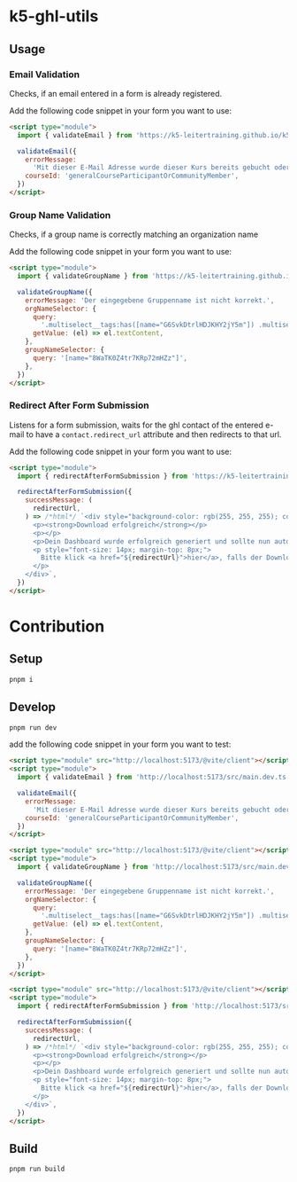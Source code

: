 # k5-ghl-utils

## Usage

### Email Validation

Checks, if an email entered in a form is already registered.

Add the following code snippet in your form you want to use:

```html
<script type="module">
  import { validateEmail } from 'https://k5-leitertraining.github.io/k5-ghl-utils/k5-ghl-utils.js'

  validateEmail({
    errorMessage:
      'Mit dieser E-Mail Adresse wurde dieser Kurs bereits gebucht oder eine Ortsgruppe erstellt. Bitte verwende eine andere E-Mail Adresse.',
    courseId: 'generalCourseParticipantOrCommunityMember',
  })
</script>
```

### Group Name Validation

Checks, if a group name is correctly matching an organization name

Add the following code snippet in your form you want to use:

```html
<script type="module">
  import { validateGroupName } from 'https://k5-leitertraining.github.io/k5-ghl-utils/k5-ghl-utils.js'

  validateGroupName({
    errorMessage: 'Der eingegebene Gruppenname ist nicht korrekt.',
    orgNameSelector: {
      query:
        '.multiselect__tags:has([name="G6SvkDtrlHDJKHY2jY5m"]) .multiselect__single',
      getValue: (el) => el.textContent,
    },
    groupNameSelector: {
      query: '[name="8WaTK0Z4tr7KRp72mHZz"]',
    },
  })
</script>
```

### Redirect After Form Submission

Listens for a form submission, waits for the ghl contact of the entered e-mail to have a `contact.redirect_url` attribute and then redirects to that url.

Add the following code snippet in your form you want to use:

```html
<script type="module">
  import { redirectAfterFormSubmission } from 'https://k5-leitertraining.github.io/k5-ghl-utils/k5-ghl-utils.js'

  redirectAfterFormSubmission({
    successMessage: (
      redirectUrl,
    ) => /*html*/ `<div style="background-color: rgb(255, 255, 255); color: rgb(0, 0, 0); font-size: 18px; font-family: Barlow; font-weight: 500; width: 100%; max-width: 500px; margin: auto; min-height: 100px;">
      <p><strong>Download erfolgreich</strong></p>
      <p></p>
      <p>Dein Dashboard wurde erfolgreich generiert und sollte nun automatisch heruntergeladen werden. Bitte überprüfe deinen Downloads Ordner.</p>
      <p style="font-size: 14px; margin-top: 8px;">
        Bitte klick <a href="${redirectUrl}">hier</a>, falls der Download nicht automatisch startet.
      </p>
    </div>`,
  })
</script>
```

# Contribution

## Setup

```bash
pnpm i
```

## Develop

```bash
pnpm run dev
```

add the following code snippet in your form you want to test:

```html
<script type="module" src="http://localhost:5173/@vite/client"></script>
<script type="module">
  import { validateEmail } from 'http://localhost:5173/src/main.dev.ts'

  validateEmail({
    errorMessage:
      'Mit dieser E-Mail Adresse wurde dieser Kurs bereits gebucht oder eine Ortsgruppe erstellt. Bitte verwende eine andere E-Mail Adresse.',
    courseId: 'generalCourseParticipantOrCommunityMember',
  })
</script>
```

```html
<script type="module" src="http://localhost:5173/@vite/client"></script>
<script type="module">
  import { validateGroupName } from 'http://localhost:5173/src/main.dev.ts'

  validateGroupName({
    errorMessage: 'Der eingegebene Gruppenname ist nicht korrekt.',
    orgNameSelector: {
      query:
        '.multiselect__tags:has([name="G6SvkDtrlHDJKHY2jY5m"]) .multiselect__single',
      getValue: (el) => el.textContent,
    },
    groupNameSelector: {
      query: '[name="8WaTK0Z4tr7KRp72mHZz"]',
    },
  })
</script>
```

```html
<script type="module" src="http://localhost:5173/@vite/client"></script>
<script type="module">
  import { redirectAfterFormSubmission } from 'http://localhost:5173/src/main.dev.ts'

  redirectAfterFormSubmission({
    successMessage: (
      redirectUrl,
    ) => /*html*/ `<div style="background-color: rgb(255, 255, 255); color: rgb(0, 0, 0); font-size: 18px; font-family: Barlow; font-weight: 500; width: 100%; max-width: 500px; margin: auto; min-height: 100px;">
      <p><strong>Download erfolgreich</strong></p>
      <p></p>
      <p>Dein Dashboard wurde erfolgreich generiert und sollte nun automatisch heruntergeladen werden. Bitte überprüfe deinen Downloads Ordner.</p>
      <p style="font-size: 14px; margin-top: 8px;">
        Bitte klick <a href="${redirectUrl}">hier</a>, falls der Download nicht automatisch startet.
      </p>
    </div>`,
  })
</script>
```

## Build

```bash
pnpm run build
```
